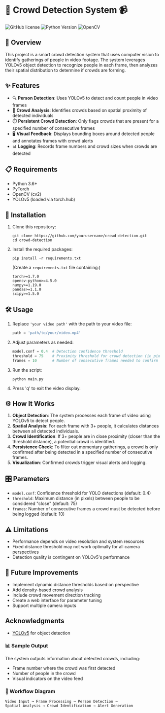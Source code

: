 # 👥 Crowd Detection System 📹

![GitHub license](https://img.shields.io/badge/license-MIT-blue.svg)
![Python Version](https://img.shields.io/badge/python-3.6%2B-brightgreen)
![OpenCV](https://img.shields.io/badge/OpenCV-4.5.0%2B-orange)

## 🌟 Overview

This project is a smart crowd detection system that uses computer vision to identify gatherings of people in video footage. The system leverages YOLOv5 object detection to recognize people in each frame, then analyzes their spatial distribution to determine if crowds are forming.

## ✨ Features

- 🔍 **Person Detection**: Uses YOLOv5 to detect and count people in video frames
- 👥 **Crowd Analysis**: Identifies crowds based on spatial proximity of detected individuals
- ⏱️ **Persistent Crowd Detection**: Only flags crowds that are present for a specified number of consecutive frames
- 🖥️ **Visual Feedback**: Displays bounding boxes around detected people and annotates frames with crowd alerts
- 📊 **Logging**: Records frame numbers and crowd sizes when crowds are detected

## 📋 Requirements

- Python 3.6+
- PyTorch
- OpenCV (cv2)
- YOLOv5 (loaded via torch.hub)

## 🚀 Installation

1. Clone this repository:
   ```
   git clone https://github.com/yourusername/crowd-detection.git
   cd crowd-detection
   ```

2. Install the required packages:
   ```
   pip install -r requirements.txt
   ```
   
   (Create a `requirements.txt` file containing:)
   ```
   torch>=1.7.0
   opencv-python>=4.5.0
   numpy>=1.19.0
   pandas>=1.1.0
   scipy>=1.5.0
   ```

## 🛠️ Usage

1. Replace `'your video path'` with the path to your video file:
   ```python
   path = 'path/to/your/video.mp4'
   ```

2. Adjust parameters as needed:
   ```python
   model.conf = 0.4  # Detection confidence threshold
   threshold = 75    # Proximity threshold for crowd detection (in pixels)
   frames = 10       # Number of consecutive frames needed to confirm a crowd
   ```

3. Run the script:
   ```
   python main.py
   ```

4. Press 'q' to exit the video display.

## ⚙️ How It Works

1. **Object Detection**: The system processes each frame of video using YOLOv5 to detect people.
2. **Spatial Analysis**: For each frame with 3+ people, it calculates distances between all detected individuals.
3. **Crowd Identification**: If 3+ people are in close proximity (closer than the threshold distance), a potential crowd is identified.
4. **Persistence Check**: To filter out momentary gatherings, a crowd is only confirmed after being detected in a specified number of consecutive frames.
5. **Visualization**: Confirmed crowds trigger visual alerts and logging.

## 🎛️ Parameters

- `model.conf`: Confidence threshold for YOLO detections (default: 0.4)
- `threshold`: Maximum distance (in pixels) between people to be considered "close" (default: 75)
- `frames`: Number of consecutive frames a crowd must be detected before being logged (default: 10)

## ⚠️ Limitations

- Performance depends on video resolution and system resources
- Fixed distance threshold may not work optimally for all camera perspectives
- Detection quality is contingent on YOLOv5's performance

## 🔮 Future Improvements

- Implement dynamic distance thresholds based on perspective
- Add density-based crowd analysis
- Include crowd movement direction tracking
- Create a web interface for parameter tuning
- Support multiple camera inputs

## Acknowledgments

- [YOLOv5](https://github.com/ultralytics/yolov5) for object detection


### 📊 Sample Output

The system outputs information about detected crowds, including:
- Frame number where the crowd was first detected
- Number of people in the crowd
- Visual indicators on the video feed

### 🔄 Workflow Diagram

```
Video Input → Frame Processing → Person Detection → 
Spatial Analysis → Crowd Identification → Alert Generation
```

